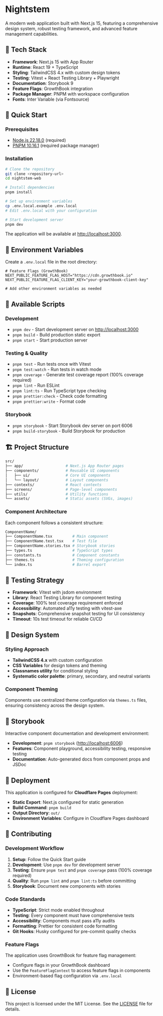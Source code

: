 # Nightstem

A modern web application built with Next.js 15, featuring a comprehensive design system, robust testing framework, and advanced feature management capabilities.

## 🚀 Tech Stack

- **Framework**: Next.js 15 with App Router
- **Runtime**: React 19 + TypeScript
- **Styling**: TailwindCSS 4.x with custom design tokens
- **Testing**: Vitest + React Testing Library + Playwright
- **Documentation**: Storybook 9
- **Feature Flags**: GrowthBook integration
- **Package Manager**: PNPM with workspace configuration
- **Fonts**: Inter Variable (via Fontsource)

## 🏁 Quick Start

### Prerequisites

- [Node.js 22.18.0](https://nodejs.org/en/download/) (required)
- [PNPM 10.16.1](https://pnpm.io/installation) (required package manager)

### Installation

```bash
# Clone the repository
git clone <repository-url>
cd nightstem-web

# Install dependencies
pnpm install

# Set up environment variables
cp .env.local.example .env.local
# Edit .env.local with your configuration

# Start development server
pnpm dev
```

The application will be available at [http://localhost:3000](http://localhost:3000).

## 🔧 Environment Variables

Create a `.env.local` file in the root directory:

```env
# Feature Flags (GrowthBook)
NEXT_PUBLIC_FEATURE_FLAG_HOST="https://cdn.growthbook.io"
NEXT_PUBLIC_FEATURE_FLAG_CLIENT_KEY="your-growthbook-client-key"

# Add other environment variables as needed
```

## 📜 Available Scripts

### Development

- `pnpm dev` - Start development server on <http://localhost:3000>
- `pnpm build` - Build production static export
- `pnpm start` - Start production server

### Testing & Quality

- `pnpm test` - Run tests once with Vitest
- `pnpm test:watch` - Run tests in watch mode
- `pnpm coverage` - Generate test coverage report (100% coverage required)
- `pnpm lint` - Run ESLint
- `pnpm lint:ts` - Run TypeScript type checking
- `pnpm prettier:check` - Check code formatting
- `pnpm prettier:write` - Format code

### Storybook

- `pnpm storybook` - Start Storybook dev server on port 6006
- `pnpm build-storybook` - Build Storybook for production

## 🏗️ Project Structure

```sh
src/
├── app/                   # Next.js App Router pages
├── components/            # Reusable UI components
│   ├── ui/                # Core UI components
│   └── layout/            # Layout components
├── contexts/              # React contexts
├── screens/               # Page-level components
├── utils/                 # Utility functions
└── assets/                # Static assets (SVGs, images)
```

### Component Architecture

Each component follows a consistent structure:

```sh
ComponentName/
├── ComponentName.tsx         # Main component
├── ComponentName.test.tsx    # Test file
├── ComponentName.stories.tsx # Storybook stories
├── types.ts                  # TypeScript types
├── constants.ts              # Component constants
├── themes.ts                 # Theming configuration
└── index.ts                  # Barrel export
```

## 🧪 Testing Strategy

- **Framework**: Vitest with jsdom environment
- **Library**: React Testing Library for component testing
- **Coverage**: 100% test coverage requirement enforced
- **Accessibility**: Automated a11y testing with vitest-axe
- **Snapshots**: Comprehensive snapshot testing for UI consistency
- **Timeout**: 10s test timeout for reliable CI/CD

## 🎨 Design System

### Styling Approach

- **TailwindCSS 4.x** with custom configuration
- **CSS Variables** for design tokens and theming
- **Classnames utility** for conditional styling
- **Systematic color palette**: primary, secondary, and neutral variants

### Component Theming

Components use centralized theme configuration via `themes.ts` files, ensuring consistency across the design system.

## 📖 Storybook

Interactive component documentation and development environment:

- **Development**: `pnpm storybook` (<http://localhost:6006>)
- **Features**: Component playground, accessibility testing, responsive testing
- **Documentation**: Auto-generated docs from component props and JSDoc

## 🚀 Deployment

This application is configured for **Cloudflare Pages** deployment:

- **Static Export**: Next.js configured for static generation
- **Build Command**: `pnpm build`
- **Output Directory**: `out/`
- **Environment Variables**: Configure in Cloudflare Pages dashboard

## 🤝 Contributing

### Development Workflow

1. **Setup**: Follow the Quick Start guide
2. **Development**: Use `pnpm dev` for development server
3. **Testing**: Ensure `pnpm test` and `pnpm coverage` pass (100% coverage required)
4. **Quality**: Run `pnpm lint` and `pnpm lint:ts` before committing
5. **Storybook**: Document new components with stories

### Code Standards

- **TypeScript**: Strict mode enabled throughout
- **Testing**: Every component must have comprehensive tests
- **Accessibility**: Components must pass a11y audits
- **Formatting**: Prettier for consistent code formatting
- **Git Hooks**: Husky configured for pre-commit quality checks

### Feature Flags

The application uses GrowthBook for feature flag management:

- Configure flags in your GrowthBook dashboard
- Use the `FeatureFlagContext` to access feature flags in components
- Environment-based flag configuration via `.env.local`

## 📄 License

This project is licensed under the MIT License. See the [LICENSE](LICENSE) file for details.
